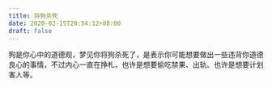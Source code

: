 ```yaml
---
title: 将狗杀死
date: 2020-02-15T20:54:12+08:00
draft: false
---
```


狗是你心中的道德观，梦见你将狗杀死了，是表示你可能想要做出一些违背你道德良心的事情，不过内心一直在挣札，也许是想要偷吃禁果、出轨、也许是想要计划害人等。
